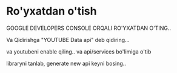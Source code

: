 # Ro'yxatdan o'tish
GOOGLE DEVELOPERS CONSOLE ORQALI RO'YXATDAN O'TING..

Va Qidirishga "YOUTUBE Data api" deb qidiring...

va youtubeni enable qiling.. va api/services bo'limiga o'tib

libraryni tanlab, generate new api keyni bosing..
